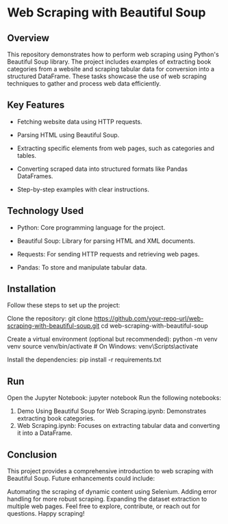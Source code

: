 # Web Scraping with Beautiful Soup


## Overview
This repository demonstrates how to perform web scraping using Python's Beautiful Soup library. The project includes examples of extracting book categories from a website and scraping tabular data for conversion into a structured DataFrame. These tasks showcase the use of web scraping techniques to gather and process web data efficiently.

## Key Features

- Fetching website data using HTTP requests.

- Parsing HTML using Beautiful Soup.

- Extracting specific elements from web pages, such as categories and tables.

- Converting scraped data into structured formats like Pandas DataFrames.

- Step-by-step examples with clear instructions.
  
## Technology Used

- Python: Core programming language for the project.

- Beautiful Soup: Library for parsing HTML and XML documents.

- Requests: For sending HTTP requests and retrieving web pages.

- Pandas: To store and manipulate tabular data.
  
## Installation

Follow these steps to set up the project:

Clone the repository:
  git clone https://github.com/your-repo-url/web-scraping-with-beautiful-soup.git
cd web-scraping-with-beautiful-soup

Create a virtual environment (optional but recommended):
  python -m venv venv
source venv/bin/activate  # On Windows: venv\Scripts\activate

Install the dependencies:
  pip install -r requirements.txt   

## Run

Open the Jupyter Notebook:
jupyter notebook
Run the following notebooks:

1. Demo Using Beautiful Soup for Web Scraping.ipynb: Demonstrates extracting book categories.
2. Web Scraping.ipynb: Focuses on extracting tabular data and converting it into a DataFrame.

## Conclusion

This project provides a comprehensive introduction to web scraping with Beautiful Soup. Future enhancements could include:

Automating the scraping of dynamic content using Selenium.
Adding error handling for more robust scraping.
Expanding the dataset extraction to multiple web pages.
Feel free to explore, contribute, or reach out for questions. Happy scraping!
